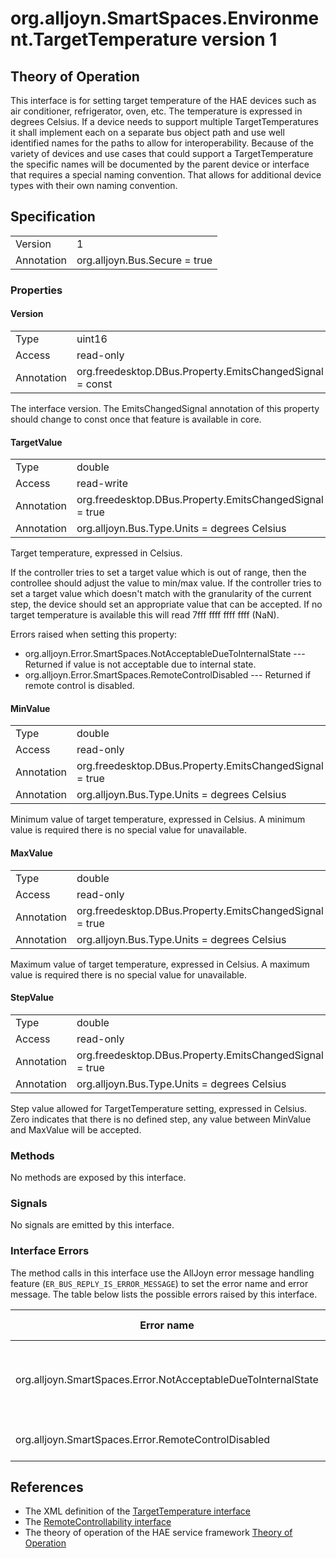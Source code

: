 # org.alljoyn.SmartSpaces.Environment.TargetTemperature version 1

## Theory of Operation
This interface is for setting target temperature of the HAE devices such as air
conditioner, refrigerator, oven, etc. The temperature is expressed in degrees
Celsius.
If a device needs to support multiple TargetTemperatures it shall implement each
on a separate bus object path and use well identified names for the paths to allow for
interoperability.
Because of the variety of devices and use cases that could support a
TargetTemperature the specific names will be documented by the parent device or
interface that requires a special naming convention.  That allows for additional
device types with their own naming convention.

## Specification

|            |                                                                |
|------------|----------------------------------------------------------------|
| Version    | 1                                                              |
| Annotation | org.alljoyn.Bus.Secure = true                                  |

### Properties

#### Version

|            |                                                                |
|------------|----------------------------------------------------------------|
| Type       | uint16                                                         |
| Access     | read-only                                                      |
| Annotation | org.freedesktop.DBus.Property.EmitsChangedSignal = const       |

The interface version.  The EmitsChangedSignal annotation of this property
should change to const once that feature is available in core.

#### TargetValue

|            |                                                                |
|------------|----------------------------------------------------------------|
| Type       | double                                                         |
| Access     | read-write                                                     |
| Annotation | org.freedesktop.DBus.Property.EmitsChangedSignal = true        |
| Annotation | org.alljoyn.Bus.Type.Units = degrees Celsius                   |

Target temperature, expressed in Celsius.

If the controller tries to set a target value which is out of range, then
the controllee should adjust the value to min/max value. If the controller
tries to set a target value which doesn't match with the granularity of
the current step, the device should set an appropriate value that can be
accepted.
If no target temperature is available this will read 7fff ffff ffff ffff (NaN).

Errors raised when setting this property:

* org.alljoyn.Error.SmartSpaces.NotAcceptableDueToInternalState --- Returned
if value is not acceptable due to internal state.
* org.alljoyn.Error.SmartSpaces.RemoteControlDisabled --- Returned if remote
control is disabled.

#### MinValue

|            |                                                                |
|------------|----------------------------------------------------------------|
| Type       | double                                                         |
| Access     | read-only                                                      |
| Annotation | org.freedesktop.DBus.Property.EmitsChangedSignal = true        |
| Annotation | org.alljoyn.Bus.Type.Units = degrees Celsius                   |

Minimum value of target temperature, expressed in Celsius.  A minimum value is
required there is no special value for unavailable.

#### MaxValue

|            |                                                                |
|------------|----------------------------------------------------------------|
| Type       | double                                                         |
| Access     | read-only                                                      |
| Annotation | org.freedesktop.DBus.Property.EmitsChangedSignal = true        |
| Annotation | org.alljoyn.Bus.Type.Units = degrees Celsius                   |

Maximum value of target temperature, expressed in Celsius.   A maximum value is
required there is no special value for unavailable.

#### StepValue

|            |                                                                |
|------------|----------------------------------------------------------------|
| Type       | double                                                         |
| Access     | read-only                                                      |
| Annotation | org.freedesktop.DBus.Property.EmitsChangedSignal = true        |
| Annotation | org.alljoyn.Bus.Type.Units = degrees Celsius                   |

Step value allowed for TargetTemperature setting, expressed in Celsius.
Zero indicates that there is no defined step, any value between MinValue and
MaxValue will be accepted.

### Methods

No methods are exposed by this interface.

### Signals

No signals are emitted by this interface.


### Interface Errors

The method calls in this interface use the AllJoyn error message handling
feature (`ER_BUS_REPLY_IS_ERROR_MESSAGE`) to set the error name and error
message. The table below lists the possible errors raised by this interface.

| Error name                                                    | Error message                                      |
|---------------------------------------------------------------|----------------------------------------------------|
| org.alljoyn.SmartSpaces.Error.NotAcceptableDueToInternalState | The value is not acceptable due to internal state  |
| org.alljoyn.SmartSpaces.Error.RemoteControlDisabled           | Remote control disabled                            |

## References

* The XML definition of the [TargetTemperature interface](TargetTemperature-v1.xml)
* The [RemoteControllability interface](/org.alljoyn.SmartSpaces.Operation/RemoteControllability-v1)
* The theory of operation of the HAE service framework [Theory of Operation](/org.alljoyn.SmartSpaces/theory-of-operation-v1)


